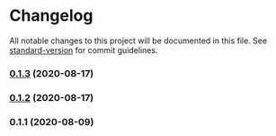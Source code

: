 # Changelog

All notable changes to this project will be documented in this file. See [standard-version](https://github.com/conventional-changelog/standard-version) for commit guidelines.

### [0.1.3](https://github.com/smardev-inc/tsmapper/compare/v0.1.2...v0.1.3) (2020-08-17)

### [0.1.2](https://github.com/smardev-inc/tsmapper/compare/v0.1.1...v0.1.2) (2020-08-17)

### 0.1.1 (2020-08-09)
